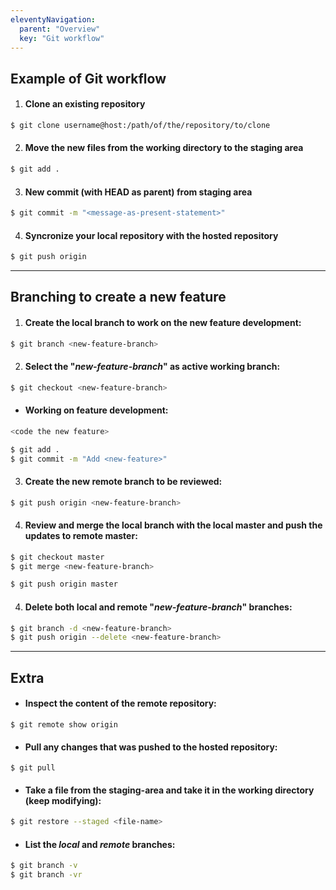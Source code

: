 ```yaml
---
eleventyNavigation:
  parent: "Overview"
  key: "Git workflow"
---
```


## Example of Git workflow

1. #### Clone an existing repository

```bash
$ git clone username@host:/path/of/the/repository/to/clone
```

2. #### Move the new files from the working directory to the staging area

```bash
$ git add .
```

3. #### New commit (with HEAD as parent) from staging area

```bash
$ git commit -m "<message-as-present-statement>"
```

4. #### Syncronize your local repository with the hosted repository

```bash
$ git push origin
```

---

## Branching to create a new feature

1. #### Create the **local branch** to work on the new feature development:

```bash
$ git branch <new-feature-branch>
```

2. #### Select the "_new-feature-branch_" as active working branch:

```bash
$ git checkout <new-feature-branch>
```

- #### Working on feature development:

```bash
<code the new feature>

$ git add .
$ git commit -m "Add <new-feature>"
```

3. #### Create the new **remote branch** to be reviewed:

```bash
$ git push origin <new-feature-branch>
```

4. #### Review and merge the local branch with the local master and push the updates to remote master:

```bash
$ git checkout master
$ git merge <new-feature-branch>

$ git push origin master

```

4. #### Delete both local and remote "_new-feature-branch_" branches:

```bash
$ git branch -d <new-feature-branch>
$ git push origin --delete <new-feature-branch>
```

---

## Extra

- #### Inspect the content of the remote repository:

```
$ git remote show origin
```

- #### Pull any changes that was pushed to the hosted repository:

```
$ git pull
```

- #### Take a file from the staging-area and take it in the working directory (keep modifying):

```bash
$ git restore --staged <file-name>
```

- #### List the _local_ and _remote_ branches:

```bash
$ git branch -v
$ git branch -vr
```
